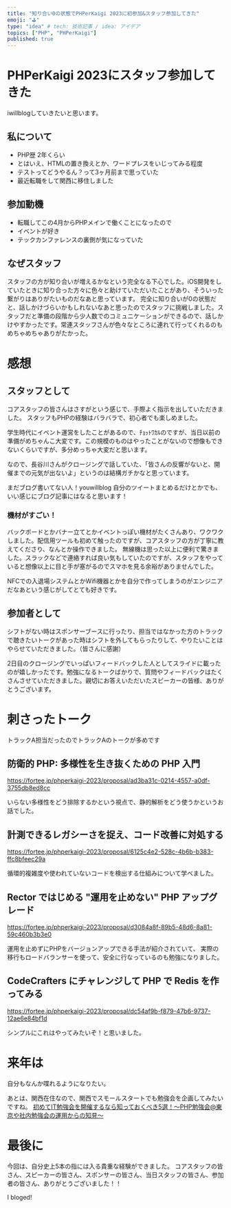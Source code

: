 ```yaml
---
title: "知り合い0の状態でPHPerKaigi 2023に初参加&スタッフ参加してきた"
emoji: "⛳"
type: "idea" # tech: 技術記事 / idea: アイデア
topics: ["PHP", "PHPerKaigi"]
published: true
---
```


# PHPerKaigi 2023にスタッフ参加してきた

iwillblogしていきたいと思います。

## 私について

- PHP歴 2年くらい
- とはいえ、HTMLの置き換えとか、ワードプレスをいじってみる程度
- テストってどうやるん？って3ヶ月前まで思っていた
- 最近転職をして関西に移住しました

## 参加動機

- 転職してこの4月からPHPメインで働くことになったので
- イベントが好き
- テックカンファレンスの裏側が気になっていた

## なぜスタッフ

スタッフの方が知り合いが増えるかなという完全なる下心でした。iOS開発をしていたときに知り合った方々に色々と助けていただいたことがあり、そういった繋がりはありがたいものだなあと思っています。
完全に知り合いが0の状態だと、話しかけづらいかもしれないなあと思ったのでスタッフに挑戦しました。スタッフだと準備の段階から少人数でのコミュニケーションができるので、話しかけやすかったです。常連スタッフさんが色々なところに連れて行ってくれるのもめちゃめちゃありがたかった。

# 感想

## スタッフとして

コアスタッフの皆さんはさすがという感じで、手際よく指示を出していただきました。
スタッフもPHPの経験はバラバラで、初心者でも楽しめました。

学生時代にイベント運営をしたことがあるので、ﾁｮｯﾄﾜｶﾙのですが、当日以前の準備がめちゃんこ大変です。この規模のものはやったことがないので想像もできないくらいですが、多分めっちゃ大変だと思います。

なので、長谷川さんがクロージングで話していた、「皆さんの反響がないと、開催までの元気が出ないよ」というのは結構ガチかなと思っています。

まだブログ書いてない人！youwillblog
自分のツイートまとめるだけとかでも、いい感じにブログ記事にはなると思います！

### 機材がすごい！

バックボードとかバナー立てとかイベントっぽい機材がたくさんあり、ワクワクしました。配信用ツールも初めて触ったのですが、コアスタッフの方が丁寧に教えてくださり、なんとか操作できました。
無線機は思った以上に便利で驚きました。スラックなどで連絡すれば良い気もしていたのですが、スタッフをやっていると想像以上に目と手が塞がるのでスマホを見る余裕がありませんでした。

NFCでの入退場システムとかWifi機器とかを自分で作ってしまうのがエンジニアだなあという感じがしてとても好きです。

## 参加者として

シフトがない時はスポンサーブースに行ったり、担当ではなかった方のトラックで聴きたいトークがあった時はシフトを外してもらったりして、やりたいことはやらせていただきました。（皆さんに感謝）

2日目のクロージングでいっぱいフィードバックした人としてスライドに載ったのが嬉しかったです。勉強になるトークばかりで、質問やフィードバックはたくさんさせていただきました。親切にお答えいただいたスピーカーの皆様、ありがとうございます。

# 刺さったトーク
トラックA担当だったのでトラックAのトークが多めです

## 防衛的 PHP: 多様性を生き抜くための PHP 入門

https://fortee.jp/phperkaigi-2023/proposal/ad3ba31c-0214-4557-a0df-3755db8ed8cc

いらない多様性をどう排除するかという視点で、静的解析をどう使うかというお話でした。

## 計測できるレガシーさを捉え、コード改善に対処する

https://fortee.jp/phperkaigi-2023/proposal/6125c4e2-528c-4b6b-b383-ffc8bfeec29a

循環的複雑度や使われていないコードを検出する仕組みについて学べました。

## Rector ではじめる "運用を止めない" PHP アップグレード

https://fortee.jp/phperkaigi-2023/proposal/d3084a8f-89b5-48d6-8a81-59c460b3b3e0

運用を止めずにPHPをバージョンアップできる手法が紹介されていて、
実際の移行もロードバランサーを使って、安全に行なっているのも勉強になりました。

## CodeCrafters にチャレンジして PHP で Redis を作ってみる

https://fortee.jp/phperkaigi-2023/proposal/dc54af9b-f879-47b6-9737-12ae6e84bf1d

シンプルにこれはやってみたいぞ！と思いました。

# 来年は

自分もなんか喋れるようになりたい。

あとは、関西在住なので、関西でスモールスタートでも勉強会を企画してみたいですね。
[初めてIT勉強会を開催するなら知っておくべき5選！〜PHP勉強会@東京や社内勉強会の運用からの知見〜](https://fortee.jp/phperkaigi-2023/proposal/9e758cbe-9a7a-4d3f-83a9-64f8a2d9a42d)

# 最後に

今回は、自分史上5本の指には入る貴重な経験ができました。
コアスタッフの皆さん、スピーカーの皆さん、スポンサーの皆さん、当日スタッフの皆さん、参加者の皆さん、ありがとうございました！！

I bloged!